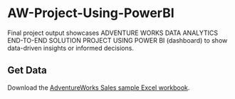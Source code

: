 # AW-Project-Using-PowerBI
Final project output showcases ADVENTURE WORKS DATA ANALYTICS END-TO-END SOLUTION PROJECT USING POWER BI (dashboard) to show data-driven insights or informed decisions.

## Get Data
Download the [AdventureWorks Sales sample Excel workbook](https://github.com/microsoft/powerbi-desktop-samples/blob/main/AdventureWorks%20Sales%20Sample/AdventureWorks%20Sales.xlsx).
